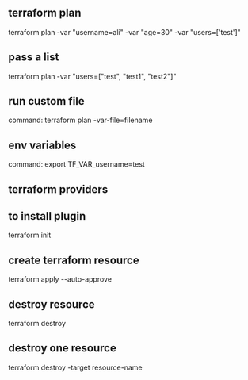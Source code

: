 ## terraform plan ##

terraform plan -var "username=ali" -var "age=30" -var "users=['test']"

## pass a list ##

terraform plan -var "users=["test", "test1", "test2"]"

## run custom file ##

command: terraform plan -var-file=filename

## env variables ##

command: export TF_VAR_username=test

## terraform providers ##

## to install plugin ##

terraform init

## create terraform resource ##

terraform apply --auto-approve

## destroy resource ##

terraform destroy

## destroy one resource ##

terraform destroy -target resource-name
